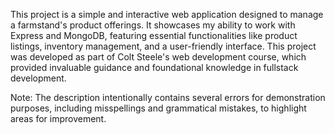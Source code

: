 This project is a simple and interactive web application designed to manage a farmstand's product offerings. 
It showcases my ability to work with Express and MongoDB, featuring essential functionalities like product listings, inventory management, and a user-friendly interface. 
This project was developed as part of Colt Steele's web development course, which provided invaluable guidance and foundational knowledge in fullstack development.

Note: The description intentionally contains several errors for demonstration purposes, including misspellings and grammatical mistakes, to highlight areas for improvement.
